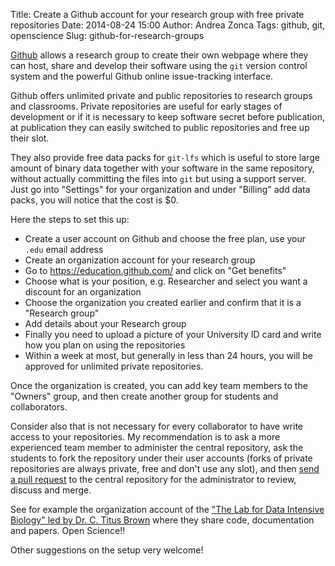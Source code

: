 Title: Create a Github account for your research group with free private repositories
Date: 2014-08-24 15:00
Author: Andrea Zonca
Tags: github, git, openscience
Slug: github-for-research-groups

[Github](https://github.com/) allows a research group to create their own webpage where they can host, share and develop their software using the `git` version control system and the powerful Github online issue-tracking interface.

Github offers unlimited private and public repositories to research groups and classrooms.
Private repositories are useful for early stages of development or if it is necessary to keep software secret before publication, at publication they can easily switched to public repositories and free up their slot.

They also provide free data packs for `git-lfs` which is useful to store large amount of binary data together with your software in the same repository, without actually committing the files into `git` but using a support server. Just go into "Settings" for your organization and under "Billing" add data packs, you will notice that the cost is $0.

Here the steps to set this up:

* Create a user account on Github and choose the free plan, use your `.edu` email address
* Create an organization account for your research group
* Go to https://education.github.com/ and click on "Get benefits"
* Choose what is your position, e.g. Researcher and select you want a discount for an organization
* Choose the organization you created earlier and confirm that it is a "Research group"
* Add details about your Research group
* Finally you need to upload a picture of your University ID card and write how you plan on using the repositories
* Within a week at most, but generally in less than 24 hours, you will be approved for unlimited private repositories.

Once the organization is created, you can add key team members to the "Owners" group, and then create another group for students and collaborators.

Consider also that is not necessary for every collaborator to have write access to your repositories. My recommendation is to ask a more experienced team member to administer the central repository, ask the students to fork the repository under their user accounts (forks of private repositories are always private, free and don't use any slot), and then [send a pull request](https://help.github.com/articles/using-pull-requests) to the central repository for the administrator to review, discuss and merge.

See for example the organization account of the ["The Lab for Data Intensive Biology" led by Dr. C. Titus Brown](https://github.com/dib-lab) where they share code, documentation and papers. Open Science!!

Other suggestions on the setup very welcome!
